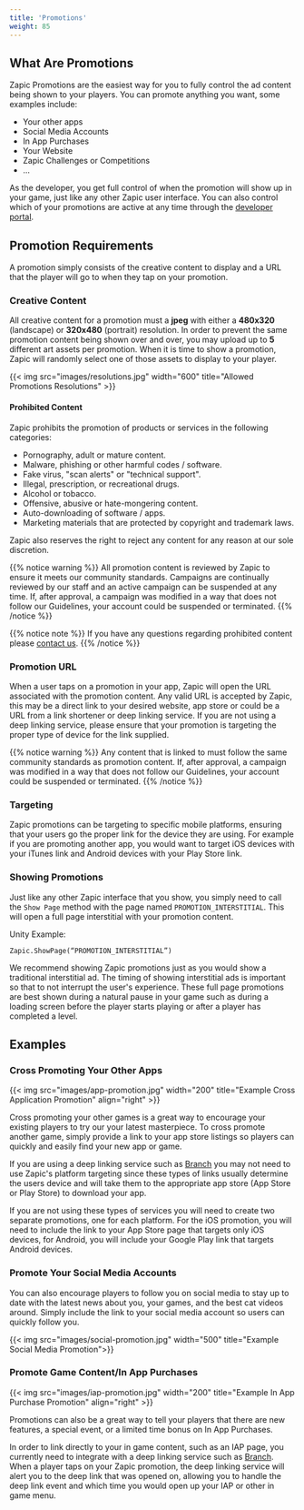 ```yaml
---
title: 'Promotions'
weight: 85
---
```


## What Are Promotions

Zapic Promotions are the easiest way for you to fully control the ad content being shown to your players. You can promote anything you want, some examples include:

- Your other apps
- Social Media Accounts
- In App Purchases
- Your Website
- Zapic Challenges or Competitions
- ...

As the developer, you get full control of when the promotion will show up in your game, just like any other Zapic user interface. You can also control which of your promotions are active at any time through the [developer portal](https://portal.zapic.com).

## Promotion Requirements

A promotion simply consists of the creative content to display and a URL that the player will go to when they tap on your promotion.

### Creative Content

All creative content for a promotion must a **jpeg** with either a **480x320** (landscape) or **320x480** (portrait) resolution. In order to prevent the same promotion content being shown over and over, you may upload up to **5** different art assets per promotion. When it is time to show a promotion, Zapic will randomly select one of those assets to display to your player.

{{< img src="images/resolutions.jpg" width="600" title="Allowed Promotions Resolutions" >}}

#### Prohibited Content

Zapic prohibits the promotion of products or services in the following categories:

- Pornography, adult or mature content.
- Malware, phishing or other harmful codes / software.
- Fake virus, "scan alerts" or "technical support".
- Illegal, prescription, or recreational drugs.
- Alcohol or tobacco.
- Offensive, abusive or hate-mongering content.
- Auto-downloading of software / apps.
- Marketing materials that are protected by copyright and trademark laws.

Zapic also reserves the right to reject any content for any reason at our sole discretion.

{{% notice warning %}}
All promotion content is reviewed by Zapic to ensure it meets our community standards. Campaigns are continually reviewed by our staff and an active campaign can be suspended at any time. If, after approval, a campaign was modified in a way that does not follow our Guidelines, your account could be suspended or terminated.
{{% /notice %}}

{{% notice note %}}
If you have any questions regarding prohibited content please [contact us](mailto:contact@zapic.com).
{{% /notice %}}

### Promotion URL

When a user taps on a promotion in your app, Zapic will open the URL associated with the promotion content. Any valid URL is accepted by Zapic, this may be a direct link to your desired website, app store or could be a URL from a link shortener or deep linking service. If you are not using a deep linking service, please ensure that your promotion is targeting the proper type of device for the link supplied.

{{% notice warning %}}
Any content that is linked to must follow the same community standards as promotion content. If, after approval, a campaign was modified in a way that does not follow our Guidelines, your account could be suspended or terminated.
{{% /notice %}}

### Targeting

Zapic promotions can be targeting to specific mobile platforms, ensuring that your users go the proper link for the device they are using. For example if you are promoting another app, you would want to target iOS devices with your iTunes link and Android devices with your Play Store link.

### Showing Promotions

Just like any other Zapic interface that you show, you simply need to call the `Show Page` method with the page named `PROMOTION_INTERSTITIAL`. This will open a full page interstitial with your promotion content.

Unity Example:

```
Zapic.ShowPage(“PROMOTION_INTERSTITIAL”)
```

We recommend showing Zapic promotions just as you would show a traditional interstitial ad. The timing of showing interstitial ads is important so that to not interrupt the user's experience. These full page promotions are best shown during a natural pause in your game such as during a loading screen before the player starts playing or after a player has completed a level.

## Examples

### Cross Promoting Your Other Apps

{{< img src="images/app-promotion.jpg" width="200" title="Example Cross Application Promotion" align="right" >}}

Cross promoting your other games is a great way to encourage your existing players to try our your latest masterpiece. To cross promote another game, simply provide a link to your app store listings so players can quickly and easily find your new app or game.

If you are using a deep linking service such as [Branch](https://branch.io) you may not need to use Zapic's platform targeting since these types of links usually determine the users device and will take them to the appropriate app store (App Store or Play Store) to download your app.

If you are not using these types of services you will need to create two separate promotions, one for each platform. For the iOS promotion, you will need to include the link to your App Store page that targets only iOS devices, for Android, you will include your Google Play link that targets Android devices.

### Promote Your Social Media Accounts

You can also encourage players to follow you on social media to stay up to date with the latest news about you, your games, and the best cat videos around. Simply include the link to your social media account so users can quickly follow you.

{{< img src="images/social-promotion.jpg" width="500" title="Example Social Media Promotion">}}

### Promote Game Content/In App Purchases

{{< img src="images/iap-promotion.jpg" width="200" title="Example In App Purchase Promotion" align="right" >}}

Promotions can also be a great way to tell your players that there are new features, a special event, or a limited time bonus on In App Purchases.

In order to link directly to your in game content, such as an IAP page, you currently need to integrate with a deep linking service such as [Branch](https://branch.io). When a player taps on your Zapic promotion, the deep linking service will alert you to the deep link that was opened on, allowing you to handle the deep link event and which time you would open up your IAP or other in game menu.
